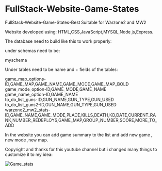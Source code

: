 # FullStack-Website-Game-States
FullStack-Website-Game-States-Best Suitable for Warzone2 and MW2

Website developed using: HTML,CSS,JavaScript,MYSQL,Node.js,Express.<br>

The database need to build like this to work properly:<br>


under schemas need to be:<br>

myschema<br>

Under tables need to be name and + fields of the tables:<br>

game_map_options-ID,GAME_MAP,GAME_NAME,GAME_MODE,GAME_MAP_BOLD<br>
game_mode_option-ID,GAME_MODE,GAME_NAME<br>
game_name_option-ID,GAME_NAME<br>
to_do_list_guns-ID,GUN_NAME,GUN_TYPE,GUN_USED<br>
to_do_list_guns2-ID,GUN_NAME,GUN_TYPE,GUN_USED<br>
warzone2_mw2_stats-ID,GAME_NAME,GAME_MODE,PLACE,KILLS,DEATH,KD,DATE,CURRENT_RANK,NUMBER_REDEPLOYS,GAME_MAP,GROUP_NUMBER,SCORE,MORE_TO_ADD<br>


In the website you can add game summary to the list and add new game , new mode ,new map.<br>


Copyright and thanks for this youtube channel but i changed many things to customize it to my idea: <br>


![Game_stats](https://github.com/Ali-Laoz/FullStack-Website-Game-States/assets/45918521/fd0c3ebf-ad90-4653-aa55-2c4890c1adc9)
